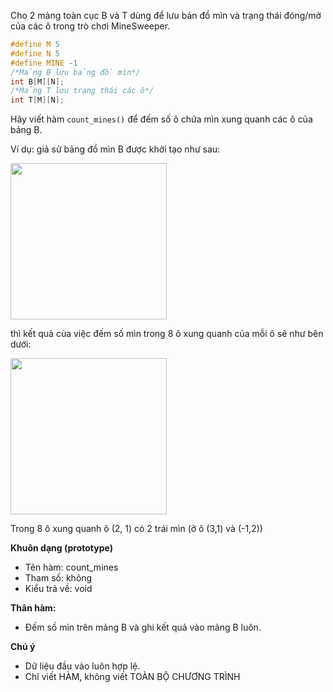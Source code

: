 Cho 2 mảng toàn cục B và T dùng để lưu bản đồ mìn và trạng thái đóng/mở của các ô trong trò chơi MineSweeper.
```cpp
#define M 5
#define N 5
#define MINE -1
/*Mảng B lưu bảng đồ mìn*/
int B[M][N];
/*Mảng T lưu trạng thái các ô*/
int T[M][N];
```
Hãy viết hàm `count_mines()` để đếm số ô chứa mìn xung quanh các ô của bảng B.

Ví dụ: giả sử bảng đồ mìn B được khởi tạo như sau:

<img src="./init.png" width="250">

thì kết quả của việc đếm số mìn trong 8 ô xung quanh của mỗi ô sẽ như bên dưới:

<img src="./count-mine.png" width="250">

Trong 8 ô xung quanh ô (2, 1) có 2 trái mìn (ở ô (3,1) và (-1,2))

**Khuôn dạng (prototype)**
- Tên hàm: count_mines
- Tham số: không
- Kiểu trả về: void

**Thân hàm:**
- Đếm số mìn trên mảng B và ghi kết quả vào mảng B luôn.

**Chú ý**
- Dữ liệu đầu vào luôn hợp lệ.
- Chỉ viết HÀM, không viết TOÀN BỘ CHƯƠNG TRÌNH